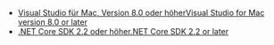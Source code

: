 * [<span data-ttu-id="c8310-101">Visual Studio für Mac, Version 8.0 oder höher</span><span class="sxs-lookup"><span data-stu-id="c8310-101">Visual Studio for Mac version 8.0 or later</span></span>](https://visualstudio.microsoft.com/downloads/)
* [<span data-ttu-id="c8310-102">.NET Core SDK 2.2 oder höher</span><span class="sxs-lookup"><span data-stu-id="c8310-102">.NET Core SDK 2.2 or later</span></span>](https://dotnet.microsoft.com/download/dotnet-core)
